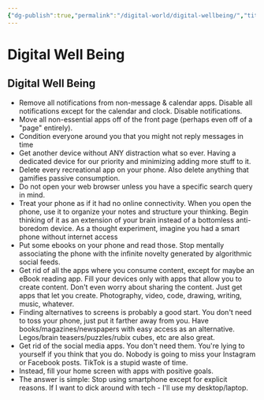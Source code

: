 ```yaml
---
{"dg-publish":true,"permalink":"/digital-world/digital-wellbeing/","title":"Digital Well Being"}
---
```



# Digital Well Being

## Digital Well Being

- Remove all notifications from non-message & calendar apps. Disable all notifications except for the calendar and clock. Disable notifications.
- Move all non-essential apps off of the front page (perhaps even off of a "page" entirely).
- Condition everyone around you that you might not reply messages in time
- Get another device without ANY distraction what so ever. Having a dedicated device for our priority and minimizing adding more stuff to it.
- Delete every recreational app on your phone. Also delete anything that gamifies passive consumption.
- Do not open your web browser unless you have a specific search query in mind.
- Treat your phone as if it had no online connectivity. When you open the phone, use it to organize your notes and structure your thinking. Begin thinking of it as an extension of your brain instead of a bottomless anti-boredom device. As a thought experiment, imagine you had a smart phone without internet access
- Put some ebooks on your phone and read those. Stop mentally associating the phone with the infinite novelty generated by algorithmic social feeds.
- Get rid of all the apps where you consume content, except for maybe an eBook reading app. Fill your devices only with apps that allow you to create content. Don't even worry about sharing the content. Just get apps that let you create. Photography, video, code, drawing, writing, music, whatever.
- Finding alternatives to screens is probably a good start. You don't need to toss your phone, just put it farther away from you. Have books/magazines/newspapers with easy access as an alternative. Legos/brain teasers/puzzles/rubix cubes, etc are also great.
- Get rid of the social media apps. You don't need them. You're lying to yourself if you think that you do. Nobody is going to miss your Instagram or Facebook posts. TikTok is a stupid waste of time.
- Instead, fill your home screen with apps with positive goals.
- The answer is simple: Stop using smartphone except for explicit reasons. If I want to dick around with tech - I'll use my desktop/laptop.
